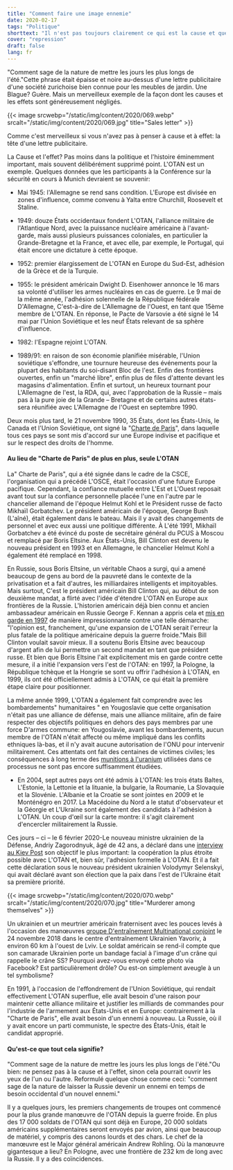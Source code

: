 ```yaml
---
title: "Comment faire une image ennemie"
date: 2020-02-17
tags: "Politique"
shorttext: "Il n'est pas toujours clairement ce qui est la cause et quel est l'effet. Il est également important d'examiner de près la Politique. Un exemple: L'OTAN."
cover: "repression"
draft: false
lang: fr
---
```


"Comment sage de la nature de mettre les jours les plus longs de l'été."Cette phrase était épaisse et noire au-dessus d'une lettre publicitaire d'une société zurichoise bien connue pour les meubles de jardin. Une Blague? Guère. Mais un merveilleux exemple de la façon dont les causes et les effets sont généreusement négligés.

{{< image srcwebp="/static/img/content/2020/069.webp" srcalt="/static/img/content/2020/069.jpg" title="Sales letter" >}}

Comme c'est merveilleux si vous n'avez pas à penser à cause et à effet: la tête d'une lettre publicitaire.

La Cause et l'effet? Pas moins dans la politique et l'histoire éminemment important, mais souvent délibérément supprimé point. L'OTAN est un exemple. Quelques données que les participants à la Conférence sur la sécurité en cours à Munich devraient se souvenir:

  - Mai 1945: l'Allemagne se rend sans condition. L'Europe est divisée en zones d'influence, comme convenu à Yalta entre Churchill, Roosevelt et Staline.
  
  - 1949: douze États occidentaux fondent L'OTAN, l'alliance militaire de l'Atlantique Nord, avec la puissance nucléaire américaine à l'avant-garde, mais aussi plusieurs puissances coloniales, en particulier la Grande-Bretagne et la France, et avec elle, par exemple, le Portugal, qui était encore une dictature à cette époque.
  
  - 1952: premier élargissement de L'OTAN en Europe du Sud-Est, adhésion de la Grèce et de la Turquie.
  
  - 1955: le président américain Dwight D. Eisenhower annonce le 16 mars sa volonté d'utiliser les armes nucléaires en cas de guerre. Le 9 mai de la même année, l'adhésion solennelle de la République fédérale D'Allemagne, C'est-à-dire de L'Allemagne de l'Ouest, en tant que 15ème membre de L'OTAN.  En réponse, le Pacte de Varsovie a été signé le 14 mai par l'Union Soviétique et les neuf États relevant de sa sphère d'influence.

  - 1982: l'Espagne rejoint L'OTAN.

  - 1989/91: en raison de son économie planifiée misérable, l'Union soviétique s'effondre, une tournure heureuse des événements pour la plupart des habitants du soi-disant Bloc de l'est. Enfin des frontières ouvertes, enfin un "marché libre", enfin plus de files d'attente devant les magasins d'alimentation. Enfin et surtout, un heureux tournant pour L'Allemagne de l'est, la RDA, qui, avec l'approbation de la Russie – mais pas à la pure joie de la Grande – Bretagne et de certains autres états-sera réunifiée avec L'Allemagne de l'Ouest en septembre 1990.
  
Deux mois plus tard, le 21 novembre 1990, 35 États, dont les États-Unis, le Canada et l'Union Soviétique, ont signé la "[Charte de Paris](https://www.osce.org/mc/39516 "Charter of Paris for a New Europe")", dans laquelle tous ces pays se sont mis d'accord sur une Europe indivise et pacifique et sur le respect des droits de l'homme.

#### Au lieu de "Charte de Paris" de plus en plus, seule L'OTAN

La" Charte de Paris", qui a été signée dans le cadre de la CSCE, l'organisation qui a précédé L'OSCE, était l'occasion d'une future Europe pacifique. Cependant, la confiance mutuelle entre L'Est et L'Ouest reposait avant tout sur la confiance personnelle placée l'une en l'autre par le chancelier allemand de l'époque Helmut Kohl et le Président russe de facto Mikhaïl Gorbatchev. Le président américain de l'époque, George Bush (L'aîné), était également dans le bateau. Mais il y avait des changements de personnel et avec eux aussi une politique différente. À L'été 1991, Mikhaïl Gorbatchev a été évincé du poste de secrétaire général du PCUS à Moscou et remplacé par Boris Eltsine. Aux États-Unis, Bill Clinton est devenu le nouveau président en 1993 et en Allemagne, le chancelier Helmut Kohl a également été remplacé en 1998.

En Russie, sous Boris Eltsine, un véritable Chaos a surgi, qui a amené beaucoup de gens au bord de la pauvreté dans le contexte de la privatisation et a fait d'autres, les milliardaires intelligents et impitoyables. Mais surtout, C'est le président américain Bill Clinton qui, au début de son deuxième mandat, a flirté avec l'idée d'étendre L'OTAN en Europe aux frontières de la Russie. L'historien américain déjà bien connu et ancien ambassadeur américain en Russie George F. Kennan a appris cela et [mis en garde en 1997](https://www.heise.de/tp/features/Nato-Osterweiterung-Das-ist-eine-brillante-Idee-Ein-Geniestreich-4009027.html?seite=all "Nato-Osterweiterung: Das ist eine brillante Idee! Ein Geniestreich!") de manière impressionnante contre une telle démarche: "l'opinion est, franchement, qu'une expansion de L'OTAN serait l'erreur la plus fatale de la politique américaine depuis la guerre froide."Mais Bill Clinton voulait savoir mieux. Il a soutenu Boris Eltsine avec beaucoup d'argent afin de lui permettre un second mandat en tant que président russe. Et bien que Boris Eltsine l'ait explicitement mis en garde contre cette mesure, il a initié l'expansion vers l'est de l'OTAN: en 1997, la Pologne, la République tchèque et la Hongrie se sont vu offrir l'adhésion à L'OTAN, en 1999, ils ont été officiellement admis à L'OTAN, ce qui était la première étape claire pour positionner.

La même année 1999, L'OTAN a également fait comprendre avec les bombardements" humanitaires " en Yougoslavie que cette organisation n'était pas une alliance de défense, mais une alliance militaire, afin de faire respecter des objectifs politiques en dehors des pays membres par une force D'armes commune: en Yougoslavie, avant les bombardements, aucun membre de l'OTAN n'était affecté ou même impliqué dans les conflits ethniques là-bas, et il n'y avait aucune autorisation de l'ONU pour intervenir militairement. Ces attentats ont fait des centaines de victimes civiles; les conséquences à long terme des [munitions à l'uranium](https://www.buzzfeed.com/de/mariusmuenstermann/uran-munition-waffen-kosovo-soldaten-krank "Verschossen, verschwiegen, verstrahlt?") utilisées dans ce processus ne sont pas encore suffisamment étudiées.

  - En 2004, sept autres pays ont été admis à L'OTAN: les trois états Baltes, L'Estonie, la Lettonie et la lituanie, la bulgarie, la Roumanie, La Slovaquie et la Slovénie. L'Albanie et la Croatie se sont jointes en 2009 et le Monténégro en 2017. La Macédoine du Nord a le statut d'observateur et la Géorgie et L'Ukraine sont également des candidats à l'adhésion à L'OTAN. Un coup d'œil sur la carte montre: il s'agit clairement d'encercler militairement la Russie.

Ces jours – ci – le 6 février 2020-Le nouveau ministre ukrainien de la Défense, Andriy Zagorodnyuk, âgé de 42 ans, a déclaré dans une [interview au Kiev Post](https://www.kyivpost.com/ukraine-politics/defense-minister-ukraines-military-overhaul-has-an-eye-toward-nato.html "Defense minister: Ukraine’s military overhaul has an eye toward NATO") son objectif le plus important: la coopération la plus étroite possible avec L'OTAN et, bien sûr, l'adhésion formelle à L'OTAN.  Et il a fait cette déclaration sous le nouveau président ukrainien Volodymyr Selenskyi, qui avait déclaré avant son élection que la paix dans l'est de l'Ukraine était sa première priorité.

{{< image srcwebp="/static/img/content/2020/070.webp" srcalt="/static/img/content/2020/070.jpg" title="Murderer among themselves" >}}

Un ukrainien et un meurtrier américain fraternisent avec les pouces levés à l'occasion des manœuvres [groupe D'entraînement Multinational conjoint](https://www.7atc.army.mil/JMTGU/ "Joint Multinational Training Group-Ukraine") le 24 novembre 2018 dans le centre d'entraînement Ukrainien Yavoriv, à environ 60 km à l'ouest de Lviv.  Le soldat américain se rend-il compte que son camarade Ukrainien porte un bandage facial à l'image d'un crâne qui rappelle le crâne SS? Pourquoi avez-vous envoyé cette photo via Facebook? Est particulièrement drôle? Ou est-on simplement aveugle à un tel symbolisme?

En 1991, à l'occasion de l'effondrement de l'Union Soviétique, qui rendait effectivement L'OTAN superflue, elle avait besoin d'une raison pour maintenir cette alliance militaire et justifier les milliards de commandes pour l'industrie de l'armement aux États-Unis et en Europe: contrairement à la "Charte de Paris", elle avait besoin d'un ennemi à nouveau. La Russie, où il y avait encore un parti communiste, le spectre des États-Unis, était le candidat approprié.

#### Qu'est-ce que tout cela signifie?

"Comment sage de la nature de mettre les jours les plus longs de l'été."Ou bien: ne pensez pas à la cause et à l'effet, sinon cela pourrait ouvrir les yeux de l'un ou l'autre. Reformulé quelque chose comme ceci: "comment sage de la nature de laisser la Russie devenir un ennemi en temps de besoin occidental d'un nouvel ennemi."

Il y a quelques jours, les premiers changements de troupes ont commencé pour la plus grande manœuvre de l'OTAN depuis la guerre froide. En plus des 17 000 soldats de l'OTAN qui sont déjà en Europe, 20 000 soldats américains supplémentaires seront envoyés par avion, ainsi que beaucoup de matériel, y compris des canons lourds et des chars. Le chef de la manœuvre est le Major général américain Andrew Rohling. Où la manœuvre gigantesque a lieu? En Pologne, avec une frontière de 232 km de long avec la Russie. Il y a des coïncidences.
